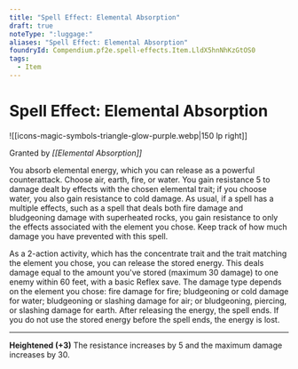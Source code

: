 ```yaml
---
title: "Spell Effect: Elemental Absorption"
draft: true
noteType: ":luggage:"
aliases: "Spell Effect: Elemental Absorption"
foundryId: Compendium.pf2e.spell-effects.Item.LldX5hnNhKzGtOS0
tags:
  - Item
---
```


# Spell Effect: Elemental Absorption
![[icons-magic-symbols-triangle-glow-purple.webp|150 lp right]]

Granted by _[[Elemental Absorption]]_

You absorb elemental energy, which you can release as a powerful counterattack. Choose air, earth, fire, or water. You gain resistance 5 to damage dealt by effects with the chosen elemental trait; if you choose water, you also gain resistance to cold damage. As usual, if a spell has a multiple effects, such as a spell that deals both fire damage and bludgeoning damage with superheated rocks, you gain resistance to only the effects associated with the element you chose. Keep track of how much damage you have prevented with this spell.

As a 2-action activity, which has the concentrate trait and the trait matching the element you chose, you can release the stored energy. This deals damage equal to the amount you've stored (maximum 30 damage) to one enemy within 60 feet, with a basic Reflex save. The damage type depends on the element you chose: fire damage for fire; bludgeoning or cold damage for water; bludgeoning or slashing damage for air; or bludgeoning, piercing, or slashing damage for earth. After releasing the energy, the spell ends. If you do not use the stored energy before the spell ends, the energy is lost.

* * *

**Heightened (+3)** The resistance increases by 5 and the maximum damage increases by 30.

